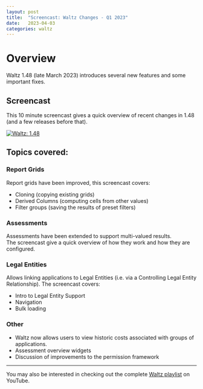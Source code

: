 ```yaml
---
layout: post
title:  "Screencast: Waltz Changes - Q1 2023"
date:   2023-04-03
categories: waltz
---
```



# Overview

Waltz 1.48 (late March 2023) introduces several new features and some important fixes.


## Screencast

This 10 minute screencast gives a quick overview of recent changes in 1.48 (and a few releases before that).

[![Waltz: 1.48](http://img.youtube.com/vi/yL4s0lt51Ts/0.jpg)](https://www.youtube.com/watch?v=yL4s0lt51Ts&list=PLGNSioXgrIEfJFJCTFGxKzfoDmxwPEap4)


## Topics covered:

### Report Grids

Report grids have been improved, this screencast covers:

- Cloning (copying existing grids)
- Derived Columns (computing cells from other values)
- Filter groups (saving the results of preset filters)


### Assessments

Assessments have been extended to support multi-valued results.  
The screencast give a quick overview of how they work and how they are configured.


### Legal Entities

Allows linking applications to Legal Entities (i.e. via a Controlling Legal Entity Relationship).
The screencast covers:

- Intro to Legal Entity Support
- Navigation
- Bulk loading


### Other

- Waltz now allows users to view historic costs associated with groups of applications.
- Assessment overview widgets 
- Discussion of improvements to the permission framework

----

You may also be interested in checking out the complete [Waltz playlist](https://www.youtube.com/playlist?list=PLGNSioXgrIEfJFJCTFGxKzfoDmxwPEap4) on YouTube.

